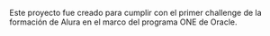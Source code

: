 Este proyecto fue creado para cumplir con el primer challenge de la formación de Alura en el marco del programa ONE de Oracle. 
